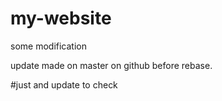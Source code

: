 # my-website
some modification


update made on master on github before rebase.

#just and update to check
